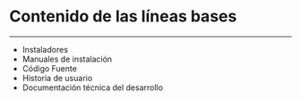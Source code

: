 # Contenido de las líneas bases

---

* Instaladores
* Manuales de instalación
* Código Fuente
* Historia de usuario
* Documentación técnica del desarrollo



